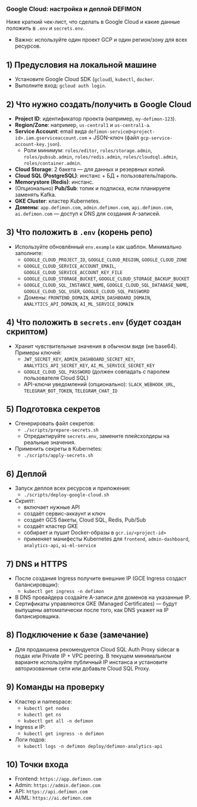 ### Google Cloud: настройка и деплой DEFIMON

Ниже краткий чек-лист, что сделать в Google Cloud и какие данные положить в `.env` и `secrets.env`.

- Важно: используйте один проект GCP и один регион/зону для всех ресурсов.

## 1) Предусловия на локальной машине
- Установите Google Cloud SDK (`gcloud`), `kubectl`, `docker`.
- Выполните вход: `gcloud auth login`.

## 2) Что нужно создать/получить в Google Cloud
- **Project ID**: идентификатор проекта (например, `my-defimon-123`).
- **Region/Zone**: например, `us-central1` и `us-central1-a`.
- **Service Account**: email вида `defimon-service@<project-id>.iam.gserviceaccount.com` + JSON-ключ (файл `gcp-service-account-key.json`).
  - Роли минимум: `roles/editor`, `roles/storage.admin`, `roles/pubsub.admin`, `roles/redis.admin`, `roles/cloudsql.admin`, `roles/container.admin`.
- **Cloud Storage**: 2 бакета — для данных и резервных копий.
- **Cloud SQL (PostgreSQL)**: инстанс + БД + пользователь/пароль.
- **Memorystore (Redis)**: инстанс.
- (Опционально) **Pub/Sub**: топик и подписка, если планируете заменять Kafka.
- **GKE Cluster**: кластер Kubernetes.
- **Домены**: `app.defimon.com`, `admin.defimon.com`, `api.defimon.com`, `ai.defimon.com` — доступ к DNS для создания A-записей.

## 3) Что положить в `.env` (корень репо)
- Используйте обновлённый `env.example` как шаблон. Минимально заполните:
  - `GOOGLE_CLOUD_PROJECT_ID`, `GOOGLE_CLOUD_REGION`, `GOOGLE_CLOUD_ZONE`
  - `GOOGLE_CLOUD_SERVICE_ACCOUNT_EMAIL`, `GOOGLE_CLOUD_SERVICE_ACCOUNT_KEY_FILE`
  - `GOOGLE_CLOUD_STORAGE_BUCKET`, `GOOGLE_CLOUD_STORAGE_BACKUP_BUCKET`
  - `GOOGLE_CLOUD_SQL_INSTANCE_NAME`, `GOOGLE_CLOUD_SQL_DATABASE_NAME`, `GOOGLE_CLOUD_SQL_USER`, `GOOGLE_CLOUD_SQL_PASSWORD`
  - Домены: `FRONTEND_DOMAIN`, `ADMIN_DASHBOARD_DOMAIN`, `ANALYTICS_API_DOMAIN`, `AI_ML_SERVICE_DOMAIN`

## 4) Что положить в `secrets.env` (будет создан скриптом)
- Хранит чувствительные значения в обычном виде (не base64). Примеры ключей:
  - `JWT_SECRET_KEY`, `ADMIN_DASHBOARD_SECRET_KEY`, `ANALYTICS_API_SECRET_KEY`, `AI_ML_SERVICE_SECRET_KEY`
  - `GOOGLE_CLOUD_SQL_PASSWORD` (должен совпадать с паролем пользователя Cloud SQL)
  - API-ключи уведомлений (опционально): `SLACK_WEBHOOK_URL`, `TELEGRAM_BOT_TOKEN`, `TELEGRAM_CHAT_ID`

## 5) Подготовка секретов
- Сгенерировать файл секретов:
  - `./scripts/prepare-secrets.sh`
  - Отредактируйте `secrets.env`, замените плейсхолдеры на реальные значения.
- Применить секреты в Kubernetes:
  - `./scripts/apply-secrets.sh`

## 6) Деплой
- Запуск деплоя всех ресурсов и приложения:
  - `./scripts/deploy-google-cloud.sh`
- Скрипт:
  - включает нужные API
  - создаёт сервис-аккаунт и ключ
  - создаёт GCS бакеты, Cloud SQL, Redis, Pub/Sub
  - создаёт кластер GKE
  - собирает и пушит Docker-образы в `gcr.io/<project-id>`
  - применяет манифесты Kubernetes для `frontend`, `admin-dashboard`, `analytics-api`, `ai-ml-service`

## 7) DNS и HTTPS
- После создания Ingress получите внешние IP (GCE Ingress создаст балансировщик):
  - `kubectl get ingress -n defimon`
- В DNS провайдера создайте A-записи для доменов на указанные IP.
- Сертификаты управляются GKE (Managed Certificates) — будут выпущены автоматически после того, как DNS укажет на IP балансировщика.

## 8) Подключение к базе (замечание)
- Для продакшена рекомендуется Cloud SQL Auth Proxy sidecar в подах или Private IP + VPC peering. В текущем минимальном варианте используйте публичный IP инстанса и установите авторизованные сети или добавьте Cloud SQL Proxy.

## 9) Команды на проверку
- Кластер и namespace:
  - `kubectl get nodes`
  - `kubectl get ns`
  - `kubectl get all -n defimon`
- Ingress и IP:
  - `kubectl get ingress -n defimon`
- Логи подов:
  - `kubectl logs -n defimon deploy/defimon-analytics-api`

## 10) Точки входа
- Frontend: `https://app.defimon.com`
- Admin: `https://admin.defimon.com`
- API: `https://api.defimon.com`
- AI/ML: `https://ai.defimon.com`
